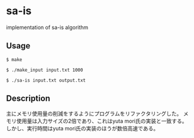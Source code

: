 # sa-is
implementation of sa-is algorithm

## Usage 
``` shell
$ make
```

``` shell
$ ./make_input input.txt 1000
```

``` shell
$ ./sa-is input.txt output.txt
```

## Description
主にメモリ使用量の削減をするようにプログラムをリファクタリングした。
メモリ使用量は入力サイズの2倍であり、これはyuta mori氏の実装と一致する。
しかし、実行時間はyuta mori氏の実装のほうが数倍高速である。

